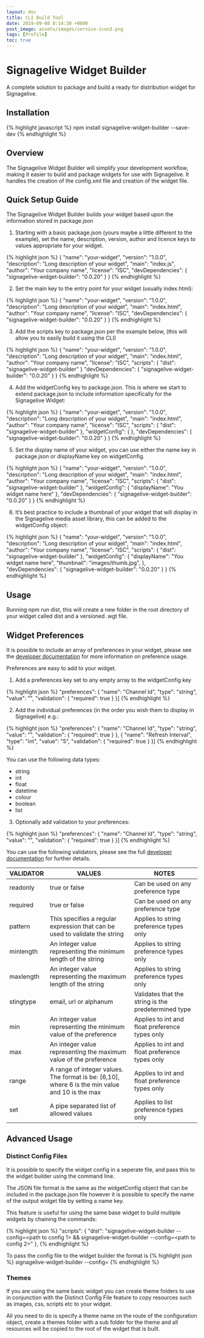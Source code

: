 ```yaml
---
layout: doc
title: CLI Build Tool
date: 2019-09-08 8:14:30 +0600
post_image: assets/images/service-icon3.png
tags: [Profile]
toc: true
---
```

# Signagelive Widget Builder

A complete solution to package and build a ready for distribution widget for Signagelive.

## Installation

{% highlight javascript %}
npm install signagelive-widget-builder --save-dev
{% endhighlight %}

## Overview

The Signagelive Widget Builder will simplify your development workflow, making it easier to build and package widgets for use with Signagelive. It handles the creation of the config.xml file and creation of the widget file.

## Quick Setup Guide

The Signagelive Widget Builder builds your widget based upon the information stored in package.json

1. Starting with a basic package.json (yours maybe a little different to the example), set the name, description, version, author and licence keys to values appropriate for your widget.

{% highlight json %}
{
    "name": "your-widget",
    "version": "1.0.0",
    "description": "Long description of your widget",
    "main": "index.js",
    "author": "Your company name",
    "license": "ISC",
    "devDependencies": {
        "signagelive-widget-builder": "0.0.20"
    }
}
{% endhighlight %}

2. Set the main key to the entry point for your widget (usually index.html):

{% highlight json %}
{
    "name": "your-widget",
    "version": "1.0.0",
    "description": "Long description of your widget",
    "main": "index.html",
    "author": "Your company name",
    "license": "ISC",
    "devDependencies": {
        "signagelive-widget-builder": "0.0.20"
    }
}
{% endhighlight %}

3. Add the scripts key to package.json per the example below, (this will allow you to easily build it using the CLI)

{% highlight json %}
{
    "name": "your-widget",
    "version": "1.0.0",
    "description": "Long description of your widget",
    "main": "index.html",
    "author": "Your company name",
    "license": "ISC",
    "scripts": {
        "dist": "signagelive-widget-builder"
    }
    "devDependencies": {
        "signagelive-widget-builder": "0.0.20"
    }
}
{% endhighlight %}

4. Add the widgetConfig key to package.json. This is where we start to extend package.json to include information specifically for the Signagelive Widget:

{% highlight json %}
{
    "name": "your-widget",
    "version": "1.0.0",
    "description": "Long description of your widget",
    "main": "index.html",
    "author": "Your company name",
    "license": "ISC",
    "scripts": {
        "dist": "signagelive-widget-builder"
    },
    "widgetConfig": {
    },
    "devDependencies": {
        "signagelive-widget-builder": "0.0.20"
    }
}
{% endhighlight %}

5. Set the display name of your widget, you can use either the name key in package.json or displayName key on widgetConfig.

{% highlight json %}
{
    "name": "your-widget",
    "version": "1.0.0",
    "description": "Long description of your widget",
    "main": "index.html",
    "author": "Your company name",
    "license": "ISC",
    "scripts": {
        "dist": "signagelive-widget-builder"
    },
    "widgetConfig": {
        "displayName": "You widget name here"
    },
    "devDependencies": {
        "signagelive-widget-builder": "0.0.20"
    }
}
{% endhighlight %}

6. It’s best practice to include a thumbnail of your widget that will display in the Signagelive media asset library, this can be added to the widgetConfig object:

{% highlight json %}
{
    "name": "your-widget",
    "version": "1.0.0",
    "description": "Long description of your widget",
    "main": "index.html",
    "author": "Your company name",
    "license": "ISC",
    "scripts": {
        "dist": "signagelive-widget-builder"
    },
    "widgetConfig": {
        "displayName": "You widget name here",
        "thumbnail": "images/thumb.jpg",
    },
    "devDependencies": {
        "signagelive-widget-builder": "0.0.20"
    }
}
{% endhighlight %}

## Usage

Running npm run dist, this will create a new folder in the root directory of your widget called dist and a versioned .wgt file.

## Widget Preferences

It is possible to include an array of preferences in your widget, please see the <a href="http://build.signagelive.com/widget-development-framework/">developer documentation</a> for more information on preference usage.

Preferences are easy to add to your widget.

1. Add a preferences key set to any empty array to the widgetConfig key

{% highlight json %}
"preferences": {
            "name": "Channel Id",
            "type": "string",
            "value": "",
            "validation": {
                "required": true
            }
        }]
{% endhighlight %}

2. Add the individual preferences (in the order you wish them to display in Signagelive) e.g.:

{% highlight json %}
"preferences": {
            "name": "Channel Id",
            "type": "string",
            "value": "",
            "validation": {
                "required": true
            }
        },
        {
            "name": "Refresh Interval",
            "type": "int",
            "value": "5",
            "validation": {
                "required": true
            }
        }]
{% endhighlight %}

You can use the following data types:

- string
- int
- float
- datetime
- colour
- boolean
- list

3. Optionally add validation to your preferences:

{% highlight json %}
"preferences": {
            "name": "Channel Id",
            "type": "string",
            "value": "",
            "validation": {
                "required": true
            }
        }]
{% endhighlight %}

You can use the following validators, please see the full <a href="http://build.signagelive.com/widget-development-framework/">developer documentation</a> for further details.

| VALIDATOR | VALUES                                                                                          | NOTES                                               |
|-----------|-------------------------------------------------------------------------------------------------|-----------------------------------------------------|
| readonly  | true or false                                                                                   | Can be used on any preference type                  |
| required  | true or false                                                                                   | Can be used on any preference type                  |
| pattern   | This specifies a regular expression that can be used to validate the string                     | Applies to string preference types only             |
| minlength | An integer value representing the minimum length of the string                                  | Applies to string preference types only             |
| maxlength | An integer value representing the maximum length of the string                                  | Applies to string preference types only             |
| stingtype | email, url or alphanum                                                                          | Validates that the string is the predetermined type |
| min       | An integer value representing the minimum value of the preference                               | Applies to int and float preference types only      |
| max       | An integer value representing the maximum value of the preference                               | Applies to int and float preference types only      |
| range     | A range of integer values. The format is be: [6,10], where 6 is the min value and 10 is the max | Applies to int and float preference types only      |
| set       | A pipe separated list of allowed values                                                         | Applies to list preference types only               |

## Advanced Usage

### Distinct Config Files

It is possible to specify the widget config in a seperate file, and pass this to the widget builder using the command line.

The JSON file format is the same as the widgetConfig object that can be included in the package.json file however it is possible to specify the name of the output widget file by setting a name key.

This feature is useful for using the same base widget to build multiple widgets by chaining the commands:

{% highlight json %}
"scripts": {
"dist": "signagelive-widget-builder --config=<path to config 1> && signagelive-widget-builder --config=<path to config 2>"
},
{% endhighlight %}

To pass the config file to the widget builder the format is {% highlight json %} signagelive-widget-builder --config=<path to config> {% endhighlight %}

### Themes

If you are using the same basic widget you can create theme folders to use in conjunction with the Distinct Config File feature to copy resources such as images, css, scripts etc to your widget.

All you need to do is specify a theme name on the route of the configuration object, create a themes folder with a sub folder for the theme and all resources will be copied to the root of the widget that is built.